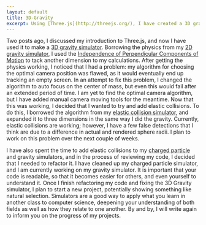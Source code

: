 ```yaml
---
layout: default
title: 3D-Gravity
excerpt: Using [Three.js](http://threejs.org/), I have created a 3D gravity simulator.
---
```


Two posts ago, I discussed my introduction to Three.js, and now I have used it to make a [3D gravity simulator](https://nielskornerup.github.io/3D-Gravity/). Borrowing the physics from my [2D gravity simulator](https://nielskornerup.github.io/gravity/), I used the [Independence of Perpendicular Components of Motion](http://www.physicsclassroom.com/class/vectors/Lesson-1/Independence-of-Perpendicular-Components-of-Motion) to tack another dimension to my calculations. After getting the physics working, I noticed that I had a problem: my algorithm for choosing the optimal camera position was flawed, as it would eventually end up tracking an empty screen. In an attempt to fix this problem, I changed the algorithm to auto focus on the center of mass, but even this would fail after an extended period of time. I am yet to find the optimal camera algorithm, but I have added manual camera moving tools for the meantime. Now that this was working, I decided that I wanted to try and add elastic collisions. To do this, I borrowed the algorithm from my [elastic collision simulator](https://nielskornerup.github.io/ElasticCollisions/), and expanded it to three dimensions in the same way I did the gravity. Currently, elastic collisions are working; however, I have a few false detections that I think are due to a difference in actual and rendered sphere radii. I plan to work on this problem over the next couple of weeks.

I have also spent the time to add elastic collisions to my [charged particle](https://nielskornerup.github.io/charges/) and gravity simulators, and in the process of reviewing my code, I decided that I needed to refactor it. I have cleaned up my charged particle simulator, and I am currently working on my gravity simulator. It is important that your code is readable, so that it becomes easier for others, and even yourself to understand it. Once I finish refactoring my code and fixing the 3D Gravity simulator, I plan to start a new project, potentially showing something like natural selection. Simulators are a good way to apply what you learn in another class to computer science, deepening your understanding of both fields as well as how they relate to one another. By and by, I will write again to inform you on the progress of my projects.
